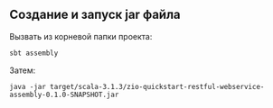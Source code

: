 ## Создание и запуск jar файла

Вызвать из корневой папки проекта:

```scala
sbt assembly
```

Затем:

```
java -jar target/scala-3.1.3/zio-quickstart-restful-webservice-assembly-0.1.0-SNAPSHOT.jar
```

